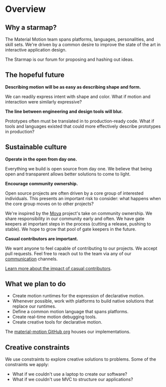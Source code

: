 # Overview

## Why a starmap?

The Material Motion team spans platforms, languages, personalities, and skill sets. We're driven by a common desire to improve the state of the art in interactive application design.

The Starmap is our forum for proposing and hashing out ideas.

## The hopeful future

**Describing motion will be as easy as describing shape and form.**

We can readily express intent with shape and color. What if motion and interaction were similarly expressive?

**The line between engineering and design tools will blur.**

Prototypes often must be translated in to production-ready code. What if tools and languages existed that could more effectively describe prototypes in production?

## Sustainable culture

**Operate in the open from day one.**

Everything we build is open source from day one. We believe that being open and transparent allows better solutions to come to light.

**Encourage community ownership.**

Open source projects are often driven by a core group of interested individuals. This presents an important risk to consider: what happens when the core group moves on to other projects?

We're inspired by the [Moya](https://github.com/Moya/contributors) project's take on community ownership. We share responsibility in our community early and often. We have gate keepers at important steps in the process (cutting a release, pushing to stable). We hope to grow that pool of gate keepers in the future.

**Casual contributors are important.**

We want anyone to feel capable of contributing to our projects. We accept pull requests. Feel free to reach out to the team via any of our [communication](https://material-motion.gitbooks.io/material-motion-team/content/community/communication.html) channels.

[Learn more about the impact of casual contributors](http://gustavopinto.org/codefather/2016/01/01/the-story-behind-casual-contributors.html).

## What we plan to do

- Create motion runtimes for the expression of declarative motion.
- Whenever possible, work with platforms to build native solutions that replace our runtimes.
- Define a common motion language that spans platforms.
- Create real-time motion debugging tools.
- Create creative tools for declarative motion.

The [material-motion GitHub org](https://github.com/material-motion) houses our implementations.

## Creative constraints

We use constraints to explore creative solutions to problems. Some of the constraints we apply:

- What if we couldn't use a laptop to create our software?
- What if we couldn't use MVC to structure our applications?
